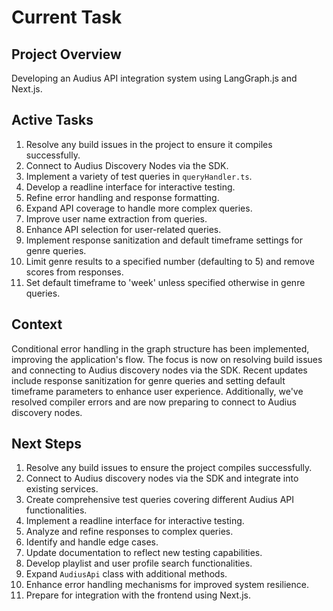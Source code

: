 # Current Task

## Project Overview
Developing an Audius API integration system using LangGraph.js and Next.js.

## Active Tasks
1. Resolve any build issues in the project to ensure it compiles successfully.
2. Connect to Audius Discovery Nodes via the SDK.
3. Implement a variety of test queries in `queryHandler.ts`.
4. Develop a readline interface for interactive testing.
5. Refine error handling and response formatting.
6. Expand API coverage to handle more complex queries.
7. Improve user name extraction from queries.
8. Enhance API selection for user-related queries.
9. Implement response sanitization and default timeframe settings for genre queries.
10. Limit genre results to a specified number (defaulting to 5) and remove scores from responses.
11. Set default timeframe to 'week' unless specified otherwise in genre queries.

## Context
Conditional error handling in the graph structure has been implemented, improving the application's flow. The focus is now on resolving build issues and connecting to Audius discovery nodes via the SDK. Recent updates include response sanitization for genre queries and setting default timeframe parameters to enhance user experience. Additionally, we've resolved compiler errors and are now preparing to connect to Audius discovery nodes.

## Next Steps
1. Resolve any build issues to ensure the project compiles successfully.
2. Connect to Audius discovery nodes via the SDK and integrate into existing services.
3. Create comprehensive test queries covering different Audius API functionalities.
4. Implement a readline interface for interactive testing.
5. Analyze and refine responses to complex queries.
6. Identify and handle edge cases.
7. Update documentation to reflect new testing capabilities.
8. Develop playlist and user profile search functionalities.
9. Expand `AudiusApi` class with additional methods.
10. Enhance error handling mechanisms for improved system resilience.
11. Prepare for integration with the frontend using Next.js.